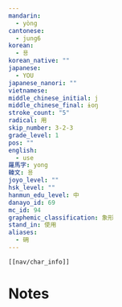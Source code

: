 ```yaml
---
mandarin:
  - yòng
cantonese:
  - jung6
korean:
  - 용
korean_native: ""
japanese:
  - YOU
japanese_nanori: ""
vietnamese:
middle_chinese_initial: j
middle_chinese_final: ɨoŋ
stroke_count: "5"
radical: 用
skip_number: 3-2-3
grade_level: 1
pos: ""
english:
  - use
羅馬字: yong
韓文: 용
joyo_level: ""
hsk_level: ""
hanmun_edu_level: 中
danayo_id: 69
mc_id: 94
graphemic_classification: 象形
stand_in: 使用
aliases:
  - 砽
---
```

```meta-bind-embed
[[nav/char_info]]
```

# Notes
